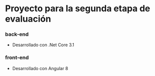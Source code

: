 # Proyecto para la segunda etapa de evaluación

### back-end
 - Desarrollado con .Net Core 3.1
 
### front-end
 - Desarrollado con Angular 8